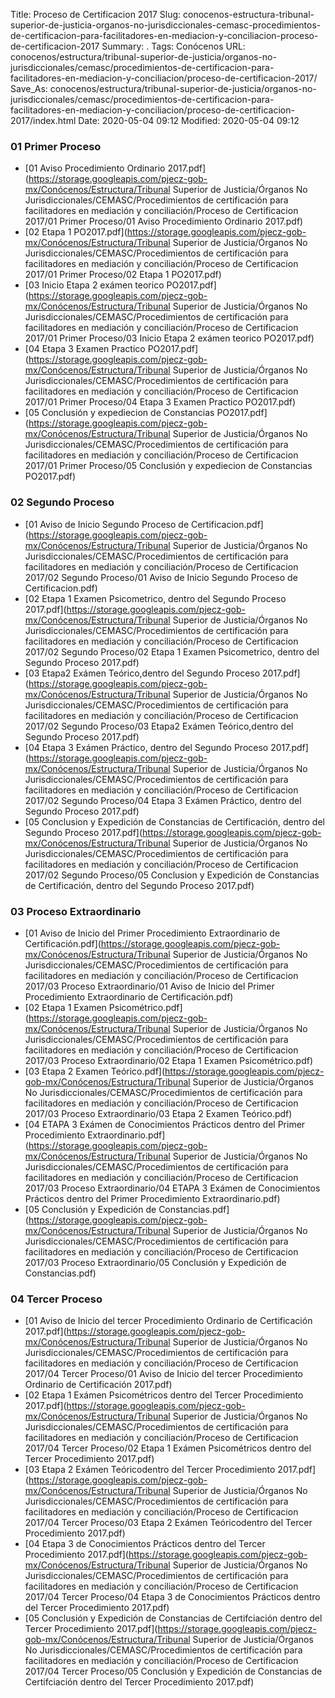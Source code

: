 Title: Proceso de Certificacion 2017
Slug: conocenos-estructura-tribunal-superior-de-justicia-organos-no-jurisdiccionales-cemasc-procedimientos-de-certificacion-para-facilitadores-en-mediacion-y-conciliacion-proceso-de-certificacion-2017
Summary: .
Tags: Conócenos
URL: conocenos/estructura/tribunal-superior-de-justicia/organos-no-jurisdiccionales/cemasc/procedimientos-de-certificacion-para-facilitadores-en-mediacion-y-conciliacion/proceso-de-certificacion-2017/
Save_As: conocenos/estructura/tribunal-superior-de-justicia/organos-no-jurisdiccionales/cemasc/procedimientos-de-certificacion-para-facilitadores-en-mediacion-y-conciliacion/proceso-de-certificacion-2017/index.html
Date: 2020-05-04 09:12
Modified: 2020-05-04 09:12


 



### 01 Primer Proceso


* [01 Aviso Procedimiento Ordinario 2017.pdf](https://storage.googleapis.com/pjecz-gob-mx/Conócenos/Estructura/Tribunal Superior de Justicia/Órganos No Jurisdiccionales/CEMASC/Procedimientos de certificación para facilitadores en mediación y conciliación/Proceso de Certificacion 2017/01 Primer Proceso/01 Aviso Procedimiento Ordinario 2017.pdf)
* [02 Etapa 1 PO2017.pdf](https://storage.googleapis.com/pjecz-gob-mx/Conócenos/Estructura/Tribunal Superior de Justicia/Órganos No Jurisdiccionales/CEMASC/Procedimientos de certificación para facilitadores en mediación y conciliación/Proceso de Certificacion 2017/01 Primer Proceso/02 Etapa 1 PO2017.pdf)
* [03 Inicio Etapa 2 exámen teorico PO2017.pdf](https://storage.googleapis.com/pjecz-gob-mx/Conócenos/Estructura/Tribunal Superior de Justicia/Órganos No Jurisdiccionales/CEMASC/Procedimientos de certificación para facilitadores en mediación y conciliación/Proceso de Certificacion 2017/01 Primer Proceso/03 Inicio Etapa 2 exámen teorico PO2017.pdf)
* [04 Etapa 3 Examen Practico PO2017.pdf](https://storage.googleapis.com/pjecz-gob-mx/Conócenos/Estructura/Tribunal Superior de Justicia/Órganos No Jurisdiccionales/CEMASC/Procedimientos de certificación para facilitadores en mediación y conciliación/Proceso de Certificacion 2017/01 Primer Proceso/04 Etapa 3 Examen Practico PO2017.pdf)
* [05 Conclusión y expediecion de Constancias PO2017.pdf](https://storage.googleapis.com/pjecz-gob-mx/Conócenos/Estructura/Tribunal Superior de Justicia/Órganos No Jurisdiccionales/CEMASC/Procedimientos de certificación para facilitadores en mediación y conciliación/Proceso de Certificacion 2017/01 Primer Proceso/05 Conclusión y expediecion de Constancias PO2017.pdf)


### 02 Segundo Proceso


* [01 Aviso de  Inicio Segundo Proceso de Certificacion.pdf](https://storage.googleapis.com/pjecz-gob-mx/Conócenos/Estructura/Tribunal Superior de Justicia/Órganos No Jurisdiccionales/CEMASC/Procedimientos de certificación para facilitadores en mediación y conciliación/Proceso de Certificacion 2017/02 Segundo Proceso/01 Aviso de  Inicio Segundo Proceso de Certificacion.pdf)
* [02 Etapa 1 Examen Psicometrico, dentro del Segundo Proceso 2017.pdf](https://storage.googleapis.com/pjecz-gob-mx/Conócenos/Estructura/Tribunal Superior de Justicia/Órganos No Jurisdiccionales/CEMASC/Procedimientos de certificación para facilitadores en mediación y conciliación/Proceso de Certificacion 2017/02 Segundo Proceso/02 Etapa 1 Examen Psicometrico, dentro del Segundo Proceso 2017.pdf)
* [03 Etapa2 Exámen Teórico,dentro del Segundo Proceso 2017.pdf](https://storage.googleapis.com/pjecz-gob-mx/Conócenos/Estructura/Tribunal Superior de Justicia/Órganos No Jurisdiccionales/CEMASC/Procedimientos de certificación para facilitadores en mediación y conciliación/Proceso de Certificacion 2017/02 Segundo Proceso/03 Etapa2 Exámen Teórico,dentro del Segundo Proceso 2017.pdf)
* [04  Etapa 3 Exámen Práctico, dentro del Segundo Proceso 2017.pdf](https://storage.googleapis.com/pjecz-gob-mx/Conócenos/Estructura/Tribunal Superior de Justicia/Órganos No Jurisdiccionales/CEMASC/Procedimientos de certificación para facilitadores en mediación y conciliación/Proceso de Certificacion 2017/02 Segundo Proceso/04  Etapa 3 Exámen Práctico, dentro del Segundo Proceso 2017.pdf)
* [05 Conclusion y Expedición de Constancias de Certificación, dentro del Segundo Proceso 2017.pdf](https://storage.googleapis.com/pjecz-gob-mx/Conócenos/Estructura/Tribunal Superior de Justicia/Órganos No Jurisdiccionales/CEMASC/Procedimientos de certificación para facilitadores en mediación y conciliación/Proceso de Certificacion 2017/02 Segundo Proceso/05 Conclusion y Expedición de Constancias de Certificación, dentro del Segundo Proceso 2017.pdf)


### 03 Proceso Extraordinario


* [01 Aviso de Inicio del Primer Procedimiento Extraordinario de Certificación.pdf](https://storage.googleapis.com/pjecz-gob-mx/Conócenos/Estructura/Tribunal Superior de Justicia/Órganos No Jurisdiccionales/CEMASC/Procedimientos de certificación para facilitadores en mediación y conciliación/Proceso de Certificacion 2017/03 Proceso Extraordinario/01 Aviso de Inicio del Primer Procedimiento Extraordinario de Certificación.pdf)
* [02 Etapa 1 Examen Psicométrico.pdf](https://storage.googleapis.com/pjecz-gob-mx/Conócenos/Estructura/Tribunal Superior de Justicia/Órganos No Jurisdiccionales/CEMASC/Procedimientos de certificación para facilitadores en mediación y conciliación/Proceso de Certificacion 2017/03 Proceso Extraordinario/02 Etapa 1 Examen Psicométrico.pdf)
* [03 Etapa 2 Examen Teórico.pdf](https://storage.googleapis.com/pjecz-gob-mx/Conócenos/Estructura/Tribunal Superior de Justicia/Órganos No Jurisdiccionales/CEMASC/Procedimientos de certificación para facilitadores en mediación y conciliación/Proceso de Certificacion 2017/03 Proceso Extraordinario/03 Etapa 2 Examen Teórico.pdf)
* [04 ETAPA 3 Exámen de Conocimientos Prácticos dentro del Primer Procedimiento Extraordinario.pdf](https://storage.googleapis.com/pjecz-gob-mx/Conócenos/Estructura/Tribunal Superior de Justicia/Órganos No Jurisdiccionales/CEMASC/Procedimientos de certificación para facilitadores en mediación y conciliación/Proceso de Certificacion 2017/03 Proceso Extraordinario/04 ETAPA 3 Exámen de Conocimientos Prácticos dentro del Primer Procedimiento Extraordinario.pdf)
* [05 Conclusión y Expedición de Constancias.pdf](https://storage.googleapis.com/pjecz-gob-mx/Conócenos/Estructura/Tribunal Superior de Justicia/Órganos No Jurisdiccionales/CEMASC/Procedimientos de certificación para facilitadores en mediación y conciliación/Proceso de Certificacion 2017/03 Proceso Extraordinario/05 Conclusión y Expedición de Constancias.pdf)


### 04 Tercer Proceso


* [01 Aviso de Inicio del tercer Procedimiento Ordinario de Certificación 2017.pdf](https://storage.googleapis.com/pjecz-gob-mx/Conócenos/Estructura/Tribunal Superior de Justicia/Órganos No Jurisdiccionales/CEMASC/Procedimientos de certificación para facilitadores en mediación y conciliación/Proceso de Certificacion 2017/04 Tercer Proceso/01 Aviso de Inicio del tercer Procedimiento Ordinario de Certificación 2017.pdf)
* [02 Etapa 1 Exámen Psicométricos dentro del Tercer Procedimiento 2017.pdf](https://storage.googleapis.com/pjecz-gob-mx/Conócenos/Estructura/Tribunal Superior de Justicia/Órganos No Jurisdiccionales/CEMASC/Procedimientos de certificación para facilitadores en mediación y conciliación/Proceso de Certificacion 2017/04 Tercer Proceso/02 Etapa 1 Exámen Psicométricos dentro del Tercer Procedimiento 2017.pdf)
* [03 Etapa 2 Exámen Teóricodentro del Tercer Procedimiento 2017.pdf](https://storage.googleapis.com/pjecz-gob-mx/Conócenos/Estructura/Tribunal Superior de Justicia/Órganos No Jurisdiccionales/CEMASC/Procedimientos de certificación para facilitadores en mediación y conciliación/Proceso de Certificacion 2017/04 Tercer Proceso/03 Etapa 2 Exámen Teóricodentro del Tercer Procedimiento 2017.pdf)
* [04 Etapa 3 de Conocimientos Prácticos dentro del Tercer Procedimiento 2017.pdf](https://storage.googleapis.com/pjecz-gob-mx/Conócenos/Estructura/Tribunal Superior de Justicia/Órganos No Jurisdiccionales/CEMASC/Procedimientos de certificación para facilitadores en mediación y conciliación/Proceso de Certificacion 2017/04 Tercer Proceso/04 Etapa 3 de Conocimientos Prácticos dentro del Tercer Procedimiento 2017.pdf)
* [05 Conclusión y Expedición de Constancias de Certifciación dentro del Tercer Procedimiento 2017.pdf](https://storage.googleapis.com/pjecz-gob-mx/Conócenos/Estructura/Tribunal Superior de Justicia/Órganos No Jurisdiccionales/CEMASC/Procedimientos de certificación para facilitadores en mediación y conciliación/Proceso de Certificacion 2017/04 Tercer Proceso/05 Conclusión y Expedición de Constancias de Certifciación dentro del Tercer Procedimiento 2017.pdf)


